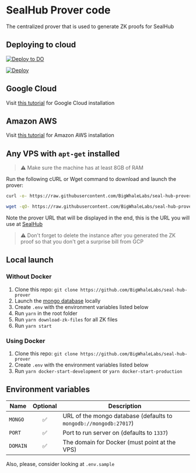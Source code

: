 # SealHub Prover code

The centralized prover that is used to generate ZK proofs for SealHub

## Deploying to cloud

[![Deploy to DO](https://www.deploytodo.com/do-btn-blue.svg)](https://cloud.digitalocean.com/apps/new?repo=https://github.com/BigWhaleLabs/seal-hub-prover/tree/main)

[![Deploy](https://www.herokucdn.com/deploy/button.svg)](https://heroku.com/deploy?template=https://github.com/BigWhaleLabs/seal-hub-prover/tree/main)

## Google Cloud

Visit [this tutorial](./docs/gcp.md) for Google Cloud installation

## Amazon AWS

Visit [this tutorial](./docs/aws.md) for Amazon AWS installation

## Any VPS with `apt-get` installed

> ⚠️ Make sure the machine has at least 8GB of RAM

Run the following cURL or Wget command to download and launch the prover:

```bash
curl -o- https://raw.githubusercontent.com/BigWhaleLabs/seal-hub-prover/main/scripts/install.sh | bash
```

```bash
wget -qO- https://raw.githubusercontent.com/BigWhaleLabs/seal-hub-prover/main/scripts/install.sh | bash
```

Note the prover URL that will be displayed in the end, this is the URL you will use at [SealHub](https://hub.sealc.red)

> ⚠️ Don't forget to delete the instance after you generated the ZK proof so that you don't get a surprise bill from GCP

## Local launch

### Without Docker

1. Clone this repo: `git clone https://github.com/BigWhaleLabs/seal-hub-prover`
2. Launch the [mongo database](https://www.mongodb.com/) locally
3. Create `.env` with the environment variables listed below
4. Run `yarn` in the root folder
5. Run `yarn download-zk-files` for all ZK files
6. Run `yarn start`

### Using Docker

1. Clone this repo: `git clone https://github.com/BigWhaleLabs/seal-hub-prover`
2. Create `.env` with the environment variables listed below
3. Run `yarn docker-start-development` or `yarn docker-start-production`

## Environment variables

| Name     | Optional | Description                                                       |
| -------- | :------: | ----------------------------------------------------------------- |
| `MONGO`  |    ✅    | URL of the mongo database (defaults to `mongodb://mongodb:27017`) |
| `PORT`   |    ✅    | Port to run server on (defaults to `1337`)                        |
| `DOMAIN` |    ✅    | The domain for Docker (must point at the VPS)                     |

Also, please, consider looking at `.env.sample`
